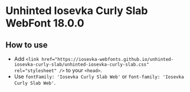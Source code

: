 # Unhinted Iosevka Curly Slab WebFont 18.0.0

## How to use

- Add `<link href="https://iosevka-webfonts.github.io/unhinted-iosevka-curly-slab/unhinted-iosevka-curly-slab.css" rel="stylesheet" />` to your `<head>`.
- Use `fontFamily: 'Iosevka Curly Slab Web'` or `font-family: 'Iosevka Curly Slab Web'`.
